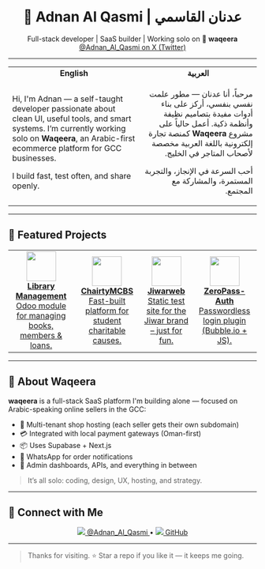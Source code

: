 <h1 align="center">👋 Adnan Al Qasmi | عدنان القاسمي</h1>

<p align="center">
  Full-stack developer | SaaS builder | Working solo on 🚀 <strong>waqeera</strong><br>
  <a href="https://x.com/Adnan_Al_Qasmi">@Adnan_Al_Qasmi on X (Twitter)</a>
</p>

---

<table>
<tr>
<td align="center"><strong> English</strong></td>
<td align="center"><strong> العربية</strong></td>
</tr>
<tr>
<td>

Hi, I'm Adnan — a self-taught developer passionate about clean UI, useful tools, and smart systems. I’m currently working solo on **Waqeera**, an Arabic-first ecommerce platform for GCC businesses.

I build fast, test often, and share openly.

</td>
<td dir="rtl">

مرحباً، أنا عدنان — مطور علمت نفسي بنفسي، أركز على بناء أدوات مفيدة بتصاميم نظيفة وأنظمة ذكية. أعمل حالياً على مشروع **Waqeera** كمنصة تجارة إلكترونية باللغة العربية مخصصة لأصحاب المتاجر في الخليج.

أحب السرعة في الإنجاز، والتجربة المستمرة، والمشاركة مع المجتمع.

</td>
</tr>
</table>

---

## 🔧 Featured Projects

<table>
  <tr>
    <td align="center">
      <a href="https://github.com/alqasmii/Library-Management-">
        <img src="https://img.icons8.com/ios-filled/100/000000/library.png" width="60"/><br>
        <strong>Library Management</strong><br>
        Odoo module for managing books, members & loans.
      </a>
    </td>
    <td align="center">
      <a href="https://github.com/alqasmii/ChairtyMCBS">
        <img src="https://img.icons8.com/ios-glyphs/90/000000/charity.png" width="60"/><br>
        <strong>ChairtyMCBS</strong><br>
        Fast-built platform for student charitable causes.
      </a>
    </td>
    <td align="center">
      <a href="https://github.com/alqasmii/Jiwarweb">
        <img src="https://img.icons8.com/ios-filled/100/000000/home-page.png" width="60"/><br>
        <strong>Jiwarweb</strong><br>
        Static test site for the Jiwar brand – just for fun.
      </a>
    </td>
    <td align="center">
      <a href="https://github.com/alqasmii/ZeroPass-Auth">
        <img src="https://img.icons8.com/ios-glyphs/90/000000/fingerprint-scan.png" width="60"/><br>
        <strong>ZeroPass-Auth</strong><br>
        Passwordless login plugin (Bubble.io + JS).
      </a>
    </td>
  </tr>
</table>

---

## 🧱 About Waqeera

**waqeera** is a full-stack SaaS platform I'm building alone — focused on Arabic-speaking online sellers in the GCC:

- 🏪 Multi-tenant shop hosting (each seller gets their own subdomain)
- 💳 Integrated with local payment gateways (Oman-first)
- 📦 Uses Supabase + Next.js
- 📲 WhatsApp for order notifications
- 🔐 Admin dashboards, APIs, and everything in between

> It’s all solo: coding, design, UX, hosting, and strategy.

---

## 🔗 Connect with Me

<p align="center">
  <a href="https://x.com/Adnan_Al_Qasmi">
    <img src="https://img.icons8.com/ios-filled/30/000000/twitter.png"/> @Adnan_Al_Qasmi
  </a> • 
  <a href="https://github.com/alqasmii">
    <img src="https://img.icons8.com/ios-filled/30/000000/github.png"/> GitHub
  </a>
</p>

---

> Thanks for visiting. ⭐ Star a repo if you like it — it keeps me going.
